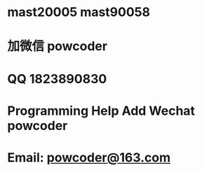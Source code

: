 # mast20005 mast90058
# 加微信 powcoder

# QQ 1823890830

# Programming Help Add Wechat powcoder

# Email: powcoder@163.com


